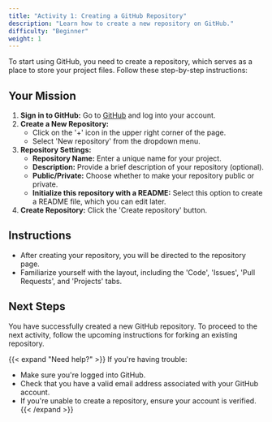 ```yaml
---
title: "Activity 1: Creating a GitHub Repository"
description: "Learn how to create a new repository on GitHub."
difficulty: "Beginner"
weight: 1
---
```


To start using GitHub, you need to create a repository, which serves as a place to store your project files. Follow these step-by-step instructions:

## Your Mission

1. **Sign in to GitHub:** Go to [GitHub](https://github.com) and log into your account.
2. **Create a New Repository:**
   - Click on the '+' icon in the upper right corner of the page.
   - Select 'New repository' from the dropdown menu.
3. **Repository Settings:**
   - **Repository Name:** Enter a unique name for your project.
   - **Description:** Provide a brief description of your repository (optional).
   - **Public/Private:** Choose whether to make your repository public or private.
   - **Initialize this repository with a README:** Select this option to create a README file, which you can edit later.
4. **Create Repository:** Click the 'Create repository' button.

## Instructions

- After creating your repository, you will be directed to the repository page.
- Familiarize yourself with the layout, including the 'Code', 'Issues', 'Pull Requests', and 'Projects' tabs.

## Next Steps

You have successfully created a new GitHub repository. To proceed to the next activity, follow the upcoming instructions for forking an existing repository.

{{< expand "Need help?" >}}
If you're having trouble:
- Make sure you're logged into GitHub.
- Check that you have a valid email address associated with your GitHub account.
- If you're unable to create a repository, ensure your account is verified.
{{< /expand >}}